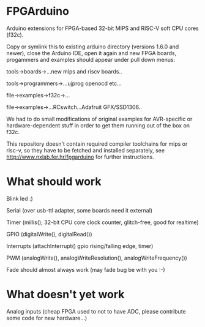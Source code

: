 # FPGArduino

Arduino extensions for FPGA-based 32-bit MIPS and RISC-V 
soft CPU cores (f32c).

Copy or symlink this to existing arduino directory 
(versions 1.6.0 and newer), close the Arduino IDE, open
it again and new FPGA boards, progammers
and examples should appear under pull down menus:

tools->boards->...new mips and riscv boards..

tools->programmers->...ujprog openocd etc...

file->examples->f32c->...

file->examples->...RCswitch...Adafruit GFX/SSD1306..

We had to do small modifications of original examples
for AVR-specific or hardware-dependent stuff in order 
to get them running out of the box on f32c.

This repository doesn't contain required compiler toolchains
for mips or risc-v, so they have to be fetched and installed
separately, see http://www.nxlab.fer.hr/fpgarduino for further
instructions.

# What should work

Blink led :)

Serial (over usb-ttl adapter, some boards need it external)

Timer (millis(); 32-bit CPU core clock counter, glitch-free, good for realtime)

GPIO (digitalWrite(), digitalRead())

Interrupts (attachInterrupt() gpio rising/falling edge, timer)

PWM (analogWrite(), analogWriteResolution(), analogWriteFrequency())

Fade should almost always work (may fade bug be with you :-)

# What doesn't yet work

Analog inputs (cheap FPGA used to not to have ADC, 
please contribute some code for new hardware...)
